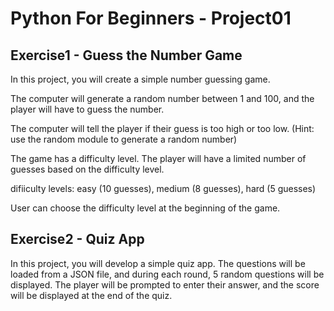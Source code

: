 # Python For Beginners - Project01

## Exercise1 - Guess the Number Game
In this project, you will create a simple number guessing game. 

The computer will generate a random number between 1 and 100, and the player will have to guess the number.

The computer will tell the player if their guess is too high or too low. (Hint: use the random module to generate a random number)

The game has a difficulty level. The player will have a limited number of guesses based on the difficulty level.

difiiculty levels: easy (10 guesses), medium (8 guesses), hard (5 guesses)

User can choose the difficulty level at the beginning of the game.


## Exercise2 - Quiz App

In this project, you will develop a simple quiz app. The questions will be loaded from a JSON file, and during each round, 5 random questions will be displayed. The player will be prompted to enter their answer, and the score will be displayed at the end of the quiz.